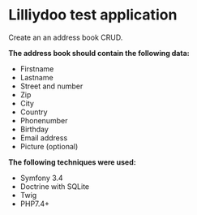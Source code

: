 Lilliydoo test application
========================

Create an an address book CRUD.

**The address book should contain the following data:** 
- Firstname
- Lastname
- Street and number
- Zip
- City
- Country
- Phonenumber
- Birthday
- Email address
- Picture (optional)

**The following techniques were used:** 
- Symfony 3.4
- Doctrine with SQLite
- Twig
- PHP7.4+